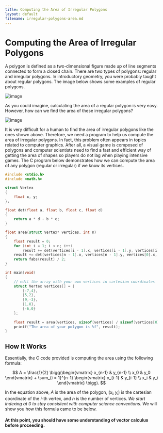 ```yaml
---
title: Computing the Area of Irregular Polygons
layout: default
filename: irregular-polygons-area.md
---
```


# Computing the Area of Irregular Polygons
A polygon is defined as a two-dimensional figure made up of line segments connected to form a closed chain. There are two types of polygons: regular and irregular polygons. In introductory geometry, you were probably taught about regular polygons. The image below shows some examples of regular polygons.

![image](https://github.com/VJZ-Corp/vjz-corp.github.io/assets/73851560/85f50e29-8d4a-47b4-9228-40a1c6c66a7b)

As you could imagine, calculating the area of a regular polygon is very easy. However, how can we find the area of these irregular polygons?

![image](https://github.com/VJZ-Corp/vjz-corp.github.io/assets/73851560/15fdc522-ddd4-4143-bbbd-ee84cf78fdbf)

It is very difficult for a human to find the area of irregular polygons like the ones shown above. Therefore, we need a program to help us compute the area of irregular polygons. In fact, this problem often appears in topics related to computer graphics. After all, a visual game is composed of polygons and computer scientists need to find a fast and efficient way of getting the area of shapes so players do not lag when playing intensive games. The C program below demonstrates how we can compute the area of any polygon (regular or irregular) if we know its vertices.

```c
#include <stdio.h>
#include <math.h>

struct Vertex
{
    float x, y;
};

float det(float a, float b, float c, float d)
{
    return a * d - b * c;
}

float area(struct Vertex* vertices, int n)
{
    float result = 0; 
    for (int i = 1; i < n; i++)
        result += det(vertices[i - 1].x, vertices[i - 1].y, vertices[i].x, vertices[i].y);                   
    result += det(vertices[n - 1].x, vertices[n - 1].y, vertices[0].x, vertices[0].y);
    return fabs(result) / 2;
}

int main(void) 
{
    // edit the array with your own vertices in cartesian coordinates
    struct Vertex vertices[] = { 
        {-7,4},
        {5,2},
        {9,-3},
        {1,8},
        {-6,0}
    };
    
    float result = area(vertices, sizeof(vertices) / sizeof(vertices[0]));
    printf("The area of your polygon is %f", result);
}
```

## How It Works
Essentially, the C code provided is computing the area using the following formula:

$$
A = \frac{1}{2} \bigg(\begin{vmatrix}
x_{n-1} & y_{n-1} \\ 
x_0 & y_0 
\end{vmatrix} + \sum_{i = 1}^{n-1} \begin{vmatrix}
x_{i-1} & y_{i-1} \\ 
x_i & y_i 
\end{vmatrix} \bigg).
$$

In the equation above, $A$ is the area of the polygon, $(x_i, y_i)$ is the cartesian coordinate of the $i$-th vertex, and $n$ is the number of vertices. *We start indexing at 0 to stay consistent with computer science conventions.* We will show you how this formula came to be below.

#### **At this point, you should have some understanding of vector calculus before proceeding.** 

